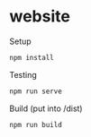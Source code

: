 # website

Setup


```bash
npm install
```

Testing

```bash
npm run serve
```

Build (put into /dist)

```bash
npm run build
```